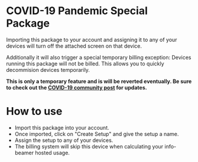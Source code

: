 # COVID-19 Pandemic Special Package

Importing this package to your account and assigning it to any of your devices
will turn off the attached screen on that device.

Additionally it will also trigger a special temporary billing exception:
Devices running this package will not be billed. This allows you to quickly
decommision devices temporarily.

**This is only a temporary feature and is
will be reverted eventually. Be sure to check out the
[COVID-19 community post](https://community.info-beamer.com/t/845) for updates.**

# How to use

 * Import this package into your account.
 * Once imported, click on "Create Setup" and give the setup a name.
 * Assign the setup to any of your devices.
 * The billing system will skip this device when calculating your info-beamer hosted usage.

